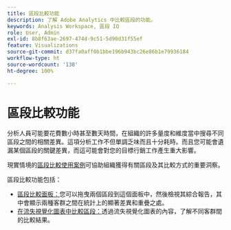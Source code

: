 ```yaml
---
title: 區段比較功能
description: 了解 Adobe Analytics 中比較區段的功能。
keywords: Analysis Workspace, 區段 IQ
role: User, Admin
exl-id: 8b8f63ae-2697-474d-9c51-5d90d31f55ef
feature: Visualizations
source-git-commit: d37fa0aff0b1bbe196b943bc26e86b1e79936184
workflow-type: ht
source-wordcount: '138'
ht-degree: 100%

---
```


# 區段比較功能

分析人員可能要花費數小時甚至數天時間，在組織的許多量度和維度當中搜尋不同區段之間的相關差異。這項分析工作不但單調乏味而且十分耗時。而且您可能會遺漏某個區段的關鍵差異，而這可能會對您的目標行銷工作產生重大影響。

現實情境的[區段比較使用案例](c-panels/c-segment-comparison/segment-compare-use-cases.md)可協助組織獲得有關區段及其比較方式的重要洞察。

區段比較功能包括：

* [區段比較面板：](c-panels/c-segment-comparison/segment-comparison.md)您可以拖曳兩個區段到這個面板中，然後檢視其綜合報告，其中會顯示兩種客群之間在統計上的顯著差異和重疊之處。
* [在流失視覺化圖表中比較區段：](visualizations/fallout/compare-segments-fallout.md)透過流失視覺化圖表的內容，了解不同客群間的比較結果。
